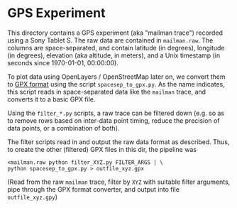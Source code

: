 # GPS Experiment

This directory contains a GPS experiment (aka "mailman trace") recorded 
using a Sony Tablet S. The raw data are contained in `mailman.raw`. The 
columns are space-separated, and contain latitude (in degrees), longitude 
(in degrees), elevation (aka altitude, in meters), and a Unix timestamp 
(in seconds since 1970-01-01, 00:00:00).

To plot data using OpenLayers / OpenStreetMap later on, we convert 
them to [GPX format](https://en.wikipedia.org/wiki/GPS_Exchange_Format) 
using the script `spacesep_to_gpx.py`. As the name indicates, this script 
reads in space-separated data like the `mailman` trace, and converts it 
to a basic GPX file.

Using the `filter_*.py` scripts, a raw trace can be filtered down (e.g. 
so as to remove rows based on inter-data point timing, reduce the 
precision of data points, or a combination of both).

The filter scripts read in and output the raw data format as described. 
Thus, to create the other (filtered) GPX files in this dir, the pipeline 
was

```
<mailman.raw python filter_XYZ.py FILTER_ARGS | \
python spacesep_to_gpx.py > outfile_xyz.gpx
```

(Read from the raw `mailman` trace, filter by `XYZ` with suitable filter 
arguments, pipe through the GPX format converter, and output into file 
`outfile_xyz.gpy`)

